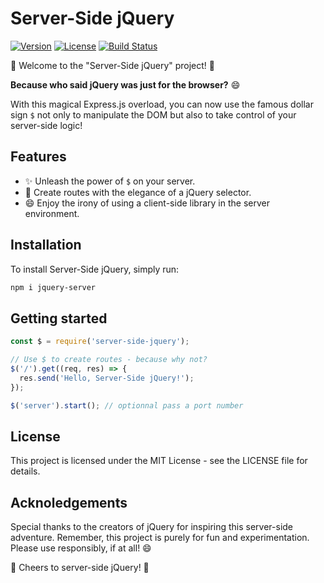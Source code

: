 # Server-Side jQuery

[![Version](https://img.shields.io/badge/Version-1.0.0-brightgreen.svg)]()
[![License](https://img.shields.io/badge/License-MIT-red.svg)]()
[![Build Status](https://img.shields.io/badge/Build-Probably%20Working-blue.svg)]()

🎉 Welcome to the "Server-Side jQuery" project! 🎉

**Because who said jQuery was just for the browser?** 😄

With this magical Express.js overload, you can now use the famous dollar sign `$` not only to manipulate the DOM but also to take control of your server-side logic!

## Features

- ✨ Unleash the power of `$` on your server.
- 🚀 Create routes with the elegance of a jQuery selector.
- 😄 Enjoy the irony of using a client-side library in the server environment.

## Installation

To install Server-Side jQuery, simply run:

```bash
npm i jquery-server
``` 

## Getting started
```typescript
const $ = require('server-side-jquery');

// Use $ to create routes - because why not?
$('/').get((req, res) => {
  res.send('Hello, Server-Side jQuery!');
});

$('server').start(); // optionnal pass a port number
```

## License
This project is licensed under the MIT License - see the LICENSE file for details.

## Acknoledgements
Special thanks to the creators of jQuery for inspiring this server-side adventure.
Remember, this project is purely for fun and experimentation. Please use responsibly, if at all! 😄

🍻 Cheers to server-side jQuery! 🍻